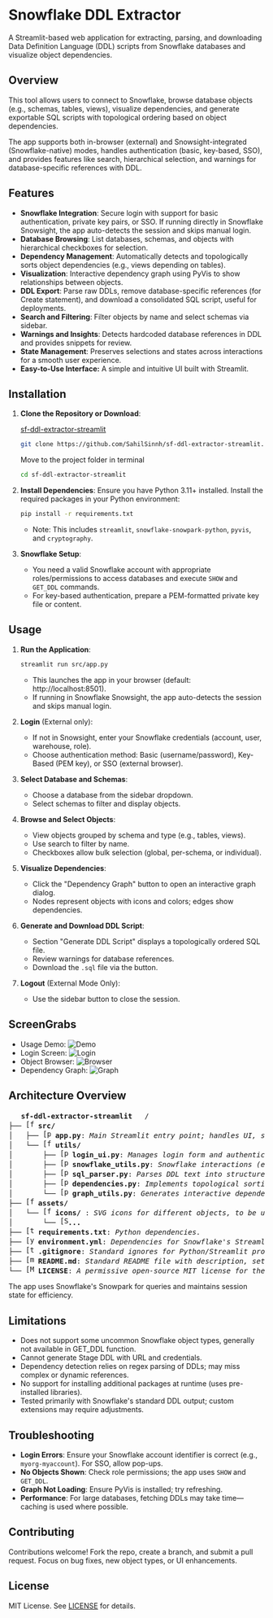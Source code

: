 # Snowflake DDL Extractor

A Streamlit-based web application for extracting, parsing, and downloading Data Definition Language (DDL) scripts from Snowflake databases and visualize object dependencies.

## Overview

This tool allows users to connect to Snowflake, browse database objects (e.g., schemas, tables, views), visualize dependencies, and generate exportable SQL scripts with topological ordering based on object dependencies.

The app supports both in-browser (external) and Snowsight-integrated (Snowflake-native) modes, handles authentication (basic, key-based, SSO), and provides features like search, hierarchical selection, and warnings for database-specific references with DDL.

## Features

- **Snowflake Integration**: Secure login with support for basic authentication, private key pairs, or SSO. If running directly in Snowflake Snowsight, the app auto-detects the session and skips manual login.
- **Database Browsing**: List databases, schemas, and objects with hierarchical checkboxes for selection.
- **Dependency Management**: Automatically detects and topologically sorts object dependencies (e.g., views depending on tables).
- **Visualization**: Interactive dependency graph using PyVis to show relationships between objects.
- **DDL Export**: Parse raw DDLs, remove database-specific references (for Create statement), and download a consolidated SQL script, useful for deployments.
- **Search and Filtering**: Filter objects by name and select schemas via sidebar.
- **Warnings and Insights**: Detects hardcoded database references in DDL and provides snippets for review.
- **State Management**: Preserves selections and states across interactions for a smooth user experience.
- **Easy-to-Use Interface:** A simple and intuitive UI built with Streamlit.

## Installation

1. **Clone the Repository or Download**:

   [sf-ddl-extractor-streamlit](https://github.com/SahilSinnh/sf-ddl-extractor-streamlit.git)

   ```bash
   git clone https://github.com/SahilSinnh/sf-ddl-extractor-streamlit.git
   ```
   Move to the project folder in terminal
   ```bash
   cd sf-ddl-extractor-streamlit
   ```

2. **Install Dependencies**:
   Ensure you have Python 3.11+ installed. Install the required packages in your Python environment:
   ```bash
   pip install -r requirements.txt
   ```
   - Note: This includes `streamlit`, `snowflake-snowpark-python`, `pyvis`, and `cryptography`.

3. **Snowflake Setup**:
   - You need a valid Snowflake account with appropriate roles/permissions to access databases and execute `SHOW` and `GET_DDL` commands.
   - For key-based authentication, prepare a PEM-formatted private key file or content.

## Usage

1. **Run the Application**:
   ```bash
   streamlit run src/app.py
   ```
   - This launches the app in your browser (default: http://localhost:8501).
   - If running in Snowflake Snowsight, the app auto-detects the session and skips manual login.

2. **Login** (External only):
   - If not in Snowsight, enter your Snowflake credentials (account, user, warehouse, role).
   - Choose authentication method: Basic (username/password), Key-Based (PEM key), or SSO (external browser).

3. **Select Database and Schemas**:
   - Choose a database from the sidebar dropdown.
   - Select schemas to filter and display objects.

4. **Browse and Select Objects**:
   - View objects grouped by schema and type (e.g., tables, views).
   - Use search to filter by name.
   - Checkboxes allow bulk selection (global, per-schema, or individual).

5. **Visualize Dependencies**:
   - Click the "Dependency Graph" button to open an interactive graph dialog.
   - Nodes represent objects with icons and colors; edges show dependencies.

6. **Generate and Download DDL Script**:
   - Section "Generate DDL Script" displays a topologically ordered SQL file.
   - Review warnings for database references.
   - Download the `.sql` file via the button.

7. **Logout** (External Mode Only):
   - Use the sidebar button to close the session.

## ScreenGrabs

- Usage Demo: ![Demo](assets/demo-screengrab.gif)
- Login Screen: ![Login](assets/login-screenshot.png)
- Object Browser: ![Browser](assets/browser-screenshot.png)
- Dependency Graph: ![Graph](assets/graph-screenshot.png)

## Architecture Overview
<pre>
<img src="assets/icons/snowflake-logo.svg" width="16" alt=""/> <b>sf-ddl-extractor-streamlit</b> <img src="assets/icons/streamlit-logo.svg" width="16" alt=""/>/
├── <img src="assets/icons/folder-logo.svg" width="16" alt="[folder]"/> <b>src/</b>
│   ├── <img src="assets/icons/python-logo.svg" width="16" alt="[python]"/> <b>app.py</b>: <i>Main Streamlit entry point; handles UI, state, and orchestration.</i>
│   └── <img src="assets/icons/folder-logo.svg" width="16" alt="[folder]"/> <b>utils/</b>
│       ├── <img src="assets/icons/python-logo.svg" width="16" alt="[python]"/> <b>login_ui.py</b>: <i>Manages login form and authentication logic.</i>
│       ├── <img src="assets/icons/python-logo.svg" width="16" alt="[python]"/> <b>snowflake_utils.py</b>: <i>Snowflake interactions (e.g., listing databases, fetching DDLs).</i>
│       ├── <img src="assets/icons/python-logo.svg" width="16" alt="[python]"/> <b>sql_parser.py</b>: <i>Parses DDL text into structured objects, handles quoting and splitting.</i>
│       ├── <img src="assets/icons/python-logo.svg" width="16" alt="[python]"/> <b>dependencies.py</b>: <i>Implements topological sorting for object dependencies using Kahn's algorithm.</i>
│       └── <img src="assets/icons/python-logo.svg" width="16" alt="[python]"/> <b>graph_utils.py</b>: <i>Generates interactive dependency graphs with PyVis.</i>
├── <img src="assets/icons/folder-logo.svg" width="16" alt="[folder]"/> <b>assets/</b>
│   └── <img src="assets/icons/folder-logo.svg" width="16" alt="[folder]"/> <b>icons/</b> : <i>SVG icons for different objects, to be used in visualization graph.</i>
│       └── <img src="assets/icons/svg-logo.svg" width="16" alt="[SVG]"/><b>...</b>
├── <img src="assets/icons/txt-logo.svg" width="16" alt="[text]"/> <b>requirements.txt</b>: <i>Python dependencies.</i>
├── <img src="assets/icons/yaml-logo.svg" width="16" alt="[yaml]"/> <b>environment.yml</b>: <i>Dependencies for Snowflake's Streamlit environment [Used for publishing in Snowflake].</i>
├── <img src="assets/icons/git-logo.svg" width="16" alt="[text]"/> <b>.gitignore</b>: <i>Standard ignores for Python/Streamlit project.</i>
├── <img src="assets/icons/readme-logo.svg" width="16" alt="[markdown]"/> <b>README.md</b>: <i>Standard README file with description, setup, usage, and architecture of project.</i>
└── <img src="assets/icons/MIT-logo.svg" width="16" alt="[MIT]"/> <b>LICENSE</b>: <i>A permissive open-source MIT license for the code.</i>
</pre>


The app uses Snowflake's Snowpark for queries and maintains session state for efficiency.

## Limitations

- Does not support some uncommon Snowflake object types, generally not available in GET_DDL function.
- Cannot generate Stage DDL with URL and credentials.
- Dependency detection relies on regex parsing of DDLs; may miss complex or dynamic references.
- No support for installing additional packages at runtime (uses pre-installed libraries).
- Tested primarily with Snowflake's standard DDL output; custom extensions may require adjustments.

## Troubleshooting

- **Login Errors**: Ensure your Snowflake account identifier is correct (e.g., `myorg-myaccount`). For SSO, allow pop-ups.
- **No Objects Shown**: Check role permissions; the app uses `SHOW` and `GET_DDL`.
- **Graph Not Loading**: Ensure PyVis is installed; try refreshing.
- **Performance**: For large databases, fetching DDLs may take time—caching is used where possible.

## Contributing

Contributions welcome! Fork the repo, create a branch, and submit a pull request. Focus on bug fixes, new object types, or UI enhancements.

## License

MIT License. See [LICENSE](LICENSE) for details.